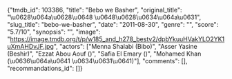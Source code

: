 {"tmdb_id": 103386, "title": "Bebo we Basher", "original_title": "\u0628\u064a\u0628\u0648 \u0648\u0628\u0634\u064a\u0631", "slug_title": "bebo-we-basher", "date": "2011-08-30", "genre": "", "score": "5.7/10", "synopsis": "", "image": "https://image.tmdb.org/t/p/w185_and_h278_bestv2/dpbYkuuHVakYLO2YK1uXmAHDvJF.jpg", "actors": ["Menna Shalabi (Bibo)", "Asser Yasine (Beshir)", "Ezzat Abou Aouf  ()", "Safia El Emary ()", "Mohamed Khan (\u0636\u064a\u0641 \u0634\u0631\u0641)"], "comments": [], "recommandations_id": []}